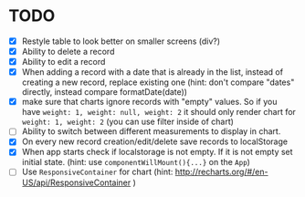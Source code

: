 # TODO

 - [x] Restyle table to look better on smaller screens (div?)
 - [x] Ability to delete a record
 - [x] Ability to edit a record
 - [x] When adding a record with a date that is already in the list, instead of creating a new record, replace existing one (hint: don't compare "dates" directly, instead compare formatDate(date))
 - [x] make sure that charts ignore records with "empty" values. So if you have `weight: 1, weight: null, weight: 2` it should only render chart for `weight: 1, weight: 2` (you can use filter inside of chart)
 - [ ] Ability to switch between different measurements to display in chart.
 - [x] On every new record creation/edit/delete save records to localStorage
 - [x] When app starts check if localstorage is not empty. If it is not empty set initial state. (hint: use `componentWillMount(){...}` on the `App`)
 - [ ] Use `ResponsiveContainer` for chart (hint: http://recharts.org/#/en-US/api/ResponsiveContainer )